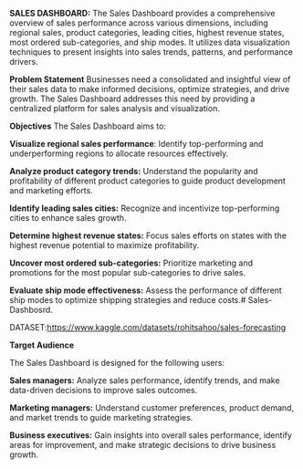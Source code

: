 **SALES DASHBOARD:**
The Sales Dashboard provides a comprehensive overview of sales performance across various dimensions, including regional sales, product categories, leading cities, highest revenue states, most ordered sub-categories, and ship modes. It utilizes data visualization techniques to present insights into sales trends, patterns, and performance drivers.

**Problem Statement**
Businesses need a consolidated and insightful view of their sales data to make informed decisions, optimize strategies, and drive growth. The Sales Dashboard addresses this need by providing a centralized platform for sales analysis and visualization.

**Objectives**
The Sales Dashboard aims to:

**Visualize regional sales performance**: Identify top-performing and underperforming regions to allocate resources effectively.

**Analyze product category trends:** Understand the popularity and profitability of different product categories to guide product development and marketing efforts.

**Identify leading sales cities:** Recognize and incentivize top-performing cities to enhance sales growth.

**Determine highest revenue states:** Focus sales efforts on states with the highest revenue potential to maximize profitability.

**Uncover most ordered sub-categories:** Prioritize marketing and promotions for the most popular sub-categories to drive sales.

**Evaluate ship mode effectiveness:** Assess the performance of different ship modes to optimize shipping strategies and reduce costs.# Sales-Dashbosrd.

DATASET:https://www.kaggle.com/datasets/rohitsahoo/sales-forecasting

**Target Audience**

The Sales Dashboard is designed for the following users:

**Sales managers:** Analyze sales performance, identify trends, and make data-driven decisions to improve sales outcomes.

**Marketing managers:** Understand customer preferences, product demand, and market trends to guide marketing strategies.

**Business executives:** Gain insights into overall sales performance, identify areas for improvement, and make strategic decisions to drive business growth.
